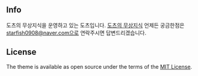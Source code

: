 
## Info

도츠의 무상지식을 운영하고 있는 도츠입니다. [도츠의 무상지식](https://choco0908.github.io)
언제든 궁금한점은 starfish0908@naver.com으로 연락주시면 답변드리겠습니다.

## License

The theme is available as open source under the terms of the [MIT License](http://opensource.org/licenses/MIT).
